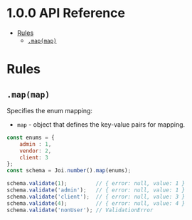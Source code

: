 # 1.0.0 API Reference

- [Rules](#rules)
  - [`.map(map)`](#mapmap)

# Rules

## `.map(map)`

Specifies the enum mapping:
- `map` - object that defines the key-value pairs for mapping.

```js
const enums = {
    admin : 1,
    vendor: 2,
    client: 3
}; 
const schema = Joi.number().map(enums);

schema.validate(1);         // { error: null, value: 1 }
schema.validate('admin');   // { error: null, value: 1 }
schema.validate('client');  // { error: null, value: 3 }
schema.validate(4);         // { error: null, value: 4 }
schema.validate('nonUser'); // ValidationError
```